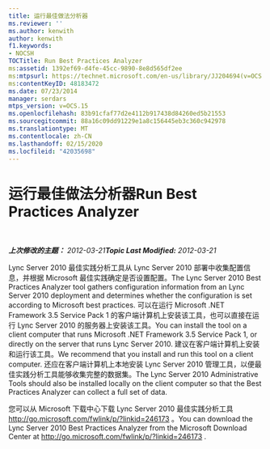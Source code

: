 ```yaml
---
title: 运行最佳做法分析器
ms.reviewer: ''
ms.author: kenwith
author: kenwith
f1.keywords:
- NOCSH
TOCTitle: Run Best Practices Analyzer
ms:assetid: 1392ef69-d4fe-45cc-9890-8e8d565df2ee
ms:mtpsurl: https://technet.microsoft.com/en-us/library/JJ204694(v=OCS.15)
ms:contentKeyID: 48183472
ms.date: 07/23/2014
manager: serdars
mtps_version: v=OCS.15
ms.openlocfilehash: 83b91cfaf77d2e4112b917438d84260ed5b21553
ms.sourcegitcommit: 88a16c09dd91229e1a8c156445eb3c360c942978
ms.translationtype: MT
ms.contentlocale: zh-CN
ms.lasthandoff: 02/15/2020
ms.locfileid: "42035698"
---
```

<div data-xmlns="http://www.w3.org/1999/xhtml">

<div class="topic" data-xmlns="http://www.w3.org/1999/xhtml" data-msxsl="urn:schemas-microsoft-com:xslt" data-cs="http://msdn.microsoft.com/">

<div data-asp="http://msdn2.microsoft.com/asp">

# <a name="run-best-practices-analyzer"></a><span data-ttu-id="b420b-102">运行最佳做法分析器</span><span class="sxs-lookup"><span data-stu-id="b420b-102">Run Best Practices Analyzer</span></span>

</div>

<div id="mainSection">

<div id="mainBody">

<span> </span>

<span data-ttu-id="b420b-103">_**上次修改的主题：** 2012-03-21_</span><span class="sxs-lookup"><span data-stu-id="b420b-103">_**Topic Last Modified:** 2012-03-21_</span></span>

<span data-ttu-id="b420b-104">Lync Server 2010 最佳实践分析工具从 Lync Server 2010 部署中收集配置信息，并根据 Microsoft 最佳实践确定是否设置配置。</span><span class="sxs-lookup"><span data-stu-id="b420b-104">The Lync Server 2010 Best Practices Analyzer tool gathers configuration information from an Lync Server 2010 deployment and determines whether the configuration is set according to Microsoft best practices.</span></span> <span data-ttu-id="b420b-105">可以在运行 Microsoft .NET Framework 3.5 Service Pack 1 的客户端计算机上安装该工具，也可以直接在运行 Lync Server 2010 的服务器上安装该工具。</span><span class="sxs-lookup"><span data-stu-id="b420b-105">You can install the tool on a client computer that runs Microsoft .NET Framework 3.5 Service Pack 1, or directly on the server that runs Lync Server 2010.</span></span> <span data-ttu-id="b420b-106">建议在客户端计算机上安装和运行该工具。</span><span class="sxs-lookup"><span data-stu-id="b420b-106">We recommend that you install and run this tool on a client computer.</span></span> <span data-ttu-id="b420b-107">还应在客户端计算机上本地安装 Lync Server 2010 管理工具，以便最佳实践分析工具能够收集完整的数据集。</span><span class="sxs-lookup"><span data-stu-id="b420b-107">The Lync Server 2010 Administrative Tools should also be installed locally on the client computer so that the Best Practices Analyzer can collect a full set of data.</span></span>

<span data-ttu-id="b420b-108">您可以从 Microsoft 下载中心下载 Lync Server 2010 最佳实践分析工具<http://go.microsoft.com/fwlink/p/?linkid=246173> 。</span><span class="sxs-lookup"><span data-stu-id="b420b-108">You can download the Lync Server 2010 Best Practices Analyzer from the Microsoft Download Center at <http://go.microsoft.com/fwlink/p/?linkid=246173> .</span></span>

</div>

<span> </span>

</div>

</div>

</div>

